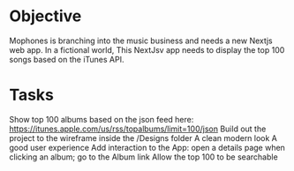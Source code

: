 # Objective
Mophones is branching into the music business and needs a new Nextjs web app. In a fictional world,  This NextJsv app needs to display the top 100 songs based on the iTunes API.

# Tasks
Show top 100 albums based on the json feed here: https://itunes.apple.com/us/rss/topalbums/limit=100/json
Build out the project to the wireframe inside the /Designs folder
A clean modern look
A good user experience
Add interaction to the App: open a details page when clicking an album; go to the Album link
Allow the top 100 to be searchable